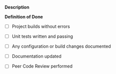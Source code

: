 <!-- Template for adding user stories -->
**Description**


**Definition of Done**
- [ ] Project builds without errors
- [ ] Unit tests written and passing
- [ ] Any configuration or build changes documented
- [ ] Documentation updated
- [ ] Peer Code Review performed

